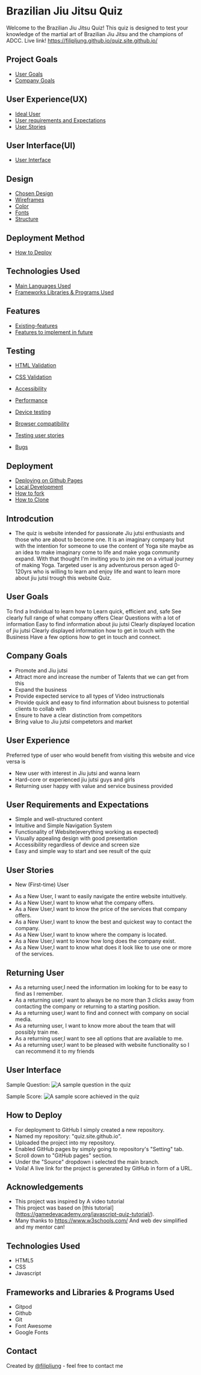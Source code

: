 # Brazilian Jiu Jitsu Quiz
Welcome to the Brazilian Jiu Jitsu Quiz! This quiz is designed to test your knowledge of the martial art of Brazilian Jiu Jitsu and the champions of ADCC.
Live link!
https://filipljung.github.io/quiz.site.github.io/

## Project Goals
* [User Goals](#User-Goals)
* [Company Goals](#Company-Goals)

## User Experience(UX)
* [Ideal User](#Ideal-User)
* [User requirements and Expectations](#User-Requirements-and-Expectations)
* [User Stories](#User-Stories)

## User Interface(UI)
* [User Interface](#User-Interface)

## Design 
* [Chosen Design](#Chosen-Deisgn)
* [Wireframes](#Wireframes)
* [Color](#Color)
* [Fonts](#Fonts)
* [Structure](#Structure)

## Deployment Method
* [How to Deploy](#How-to-Deploy)

## Technologies Used

* [Main Languages Used](#Main-Languages-Used)
* [Frameworks Libraries & Programs Used](#Frameworks-Libraries-&-Programs-Used)


## Features

* [Existing-features](#Existing-features)
* [Features to implement in future](#Features-to-implement-in-future)

## Testing 

* [HTML Validation](#HTML-Validation)
* [CSS Validation](#CSS-Validation)
* [Accessibility](#Accessibility)
* [Performance](#Performance)
* [Device testing](#Device-testing)
* [Browser compatibility](#Browser-compatibility)
* [Testing user stories](#Testing-user-stories)

* [Bugs](#Bugs)

## Deployment 
* [Deploying on Github Pages](#Deploying-on-Github-Pages)
* [Local Development](#Local-Development)
* [How to fork](#How-to-Fork)
* [How to Clone](#How-to-Clone)


## Introdcution
- The quiz is website intended for passionate Jiu jutsi enthusiasts and those who are about to become one. It is an imaginary company but with the intention for someone to use the content of Yoga site maybe as an idea to make imaginary come to life and make yoga community expand. With that thought I'm inviting you to join me on a virtual journey of making Yoga. Targeted user is any adventurous person aged 0-120yrs who is willing to learn and enjoy life and want to learn more about jiu jutsi trough this website Quiz. 



## User Goals

To find a Individual to learn how to Learn quick, efficient and, safe
See clearly full range of what company offers
Clear Questions with a lot of information
Easy to find information about jiu jutsi
Clearly displayed location of jiu jutsi
Clearly displayed information how to get in touch with the Business
Have a few options how to get in touch and connect.

## Company Goals 

- Promote and Jiu jutsi
- Attract more and increase the number of Talents that we can get from this
- Expand the business
- Provide expected service to all types of Video instructionals
- Provide quick and easy to find information about buisness to potential clients to collab with
- Ensure to have a clear distinction from competitors
- Bring value to Jiu jutsi competetors and market



## User Experience
Preferred type of user who would benefit from visiting this website and vice versa is

- New user with interest in Jiu jutsi and wanna learn
- Hard-core or experienced jiu jutsi guys and girls
- Returning user happy with value and service business provided



## User Requirements and Expectations
- Simple and well-structured content
- Intuitive and Simple Navigation System
- Functionality of Website(everything working as expected)
- Visually appealing design with good presentation
- Accessibility regardless of device and screen size
- Easy and simple way to start and see result of the quiz


## User Stories
* New (First-time) User
- As a New User, I want to easily navigate the entire website intuitively.
- As a New User,I want to know what the company offers.
- As a New User,I want to know the price of the services that company offers.
- As a New User,I want to know the best and quickest way to contact the company.
- As a New User,I want to know where the company is located.
- As a New User,I want to know how long does the company exist.
- As a New User,I want to know what does it look like to use one or more of the services.

## Returning User 

- As a returning user,I need the information im looking for to be easy to find as I remember.
- As a returning user,I want to always be no more than 3 clicks away from contacting the company or returning to a starting position.
- As a returning user,I want to find and connect with company on social media.
- As a returning user, I want to know more about the team that will possibly train me.
- As a returning user,I want to see all options that are available to me.
- As a returning user,I want to be pleased with website functionality so I can recommend it to my friends


## User Interface
Sample Question:
![A sample question in the quiz](images/Question.PNG)

Sample Score:
![A sample score achieved in the quiz](images/score.PNG)


## How to Deploy
- For deployment to GitHub I simply created a new repository.
- Named my repository: "quiz.site.github.io".
- Uploaded the project into my repository.
- Enabled GitHub pages by simply going to repository's "Setting" tab.
- Scroll down to "GitHub pages" section.
- Under the "Source" dropdown i selected the main branch.
- Voila! A live link for the project is generated by GitHub in form of a URL.


## Acknowledgements

- This project was inspired by A video tutorial
- This project was based on [this tutorial] (https://gamedevacademy.org/javascript-quiz-tutorial/).
- Many thanks to https://www.w3schools.com/ And web dev simplified and my mentor can!

## Technologies Used

- HTML5
- CSS
- Javascript

## Frameworks and Libraries & Programs Used

- Gitpod
- Github
- Git
- Font Awesome
- Google Fonts

## Contact
Created by [@filipljung](@github.com/filipljung) - feel free to contact me